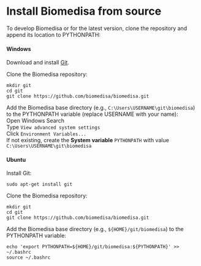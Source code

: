 # Install Biomedisa from source
To develop Biomedisa or for the latest version, clone the repository and append its location to PYTHONPATH:

#### Windows
Download and install [Git](https://github.com/git-for-windows/git/releases/download/v2.45.1.windows.1/Git-2.45.1-64-bit.exe).  

Clone the Biomedisa repository:
```
mkdir git
cd git
git clone https://github.com/biomedisa/biomedisa.git
```

Add the Biomedisa base directory (e.g., `C:\Users\USERNAME\git\biomedisa`) to the PYTHONPATH variable (replace USERNAME with your name):  
Open Windows Search  
Type `View advanced system settings`  
Click `Environment Variables...`  
If not existing, create the **System variable** `PYTHONPATH` with value `C:\Users\USERNAME\git\biomedisa`  

#### Ubuntu
Install Git:
```
sudo apt-get install git
```
Clone the Biomedisa repository:
```
mkdir git
cd git
git clone https://github.com/biomedisa/biomedisa.git
```
Add the Biomedisa base directory (e.g., `${HOME}/git/biomedisa`) to the PYTHONPATH variable:
```
echo 'export PYTHONPATH=${HOME}/git/biomedisa:${PYTHONPATH}' >> ~/.bashrc
source ~/.bashrc
```
